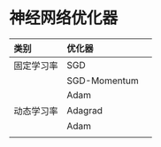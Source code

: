 # 神经网络优化器

| 类别 | 优化器 |  |
| :--- | :--- | :--- |
| 固定学习率 | SGD |  |
|  | SGD-Momentum |  |
|  | Adam |  |
| 动态学习率 | Adagrad |  |
|  | Adam |  |
|  |  |  |



